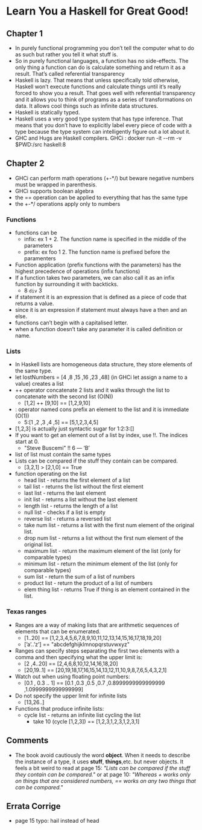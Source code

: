 # Learn You a Haskell for Great Good! 

## Chapter 1
* In purely functional programming you don’t tell the computer what to do as such but rather you tell it what stuff is. 
* So in purely functional languages, a function has no side-effects. The only thing a function can do is calculate something and return it as a result. That’s called referential transparency 
* Haskell is lazy. That means that unless specifically told otherwise, Haskell won’t execute functions and calculate things until it’s really forced to show you a result. That goes well with referential transparency and it allows you to think of programs as a series of transformations on data. It allows cool things such as infinite data structures.
* Haskell is statically typed. 
* Haskell uses a very good type system that has type inference. That means that you don’t have to explicitly label every piece of code with a type because the type system can intelligently figure out a lot about it. 
* GHC and Hugs are Haskell compilers. GHCi : docker run -it --rm -v $PWD:/src  haskell:8
## Chapter 2
* GHCi can perform math operations (+-*/) but beware negative numbers must be wrapped in parenthesis.
* GHCi supports boolean algebra
* the == operation can be applied to everything that has the same type 
* the +-*/ operations apply only to numbers
### Functions
* functions can be 
    * infix: ex 1 + 2. The function name is specified in the middle of the parameters
    * prefix: ex foo 1 2. The function name is prefixed before the paramenters
* Function application (prefix functions with the parameters) has the highest precedence of operations (infix functions)  
* If a function takes two parameters, we can also call it as an infix function by surrounding it with backticks. 
    * 8 `div` 3
* if statement it is an expression that is defined as a piece of code that returns a value. 
* since it is an expression if statement must always have a then and an else. 
* functions can’t begin with a capitalised letter. 
* when a function doesn’t take any parameter it is called definition or name.
### Lists
* In Haskell lists are homogeneous data structure, they store elements of the same type.
* let lostNumbers = [4 ,8 ,15 ,16 ,23 ,48] (in GHCi let assign a name to a value) creates a list 
* ++ operator concatenate 2 lists and it walks through the list to concatenate with the second list (O(N)) 
    * [1,2] ++ [9,10] == [1,2,9,10] 
* : operator named cons prefix an element to the list and it is immediate (O(1)) 
    * 5:[1 ,2 ,3 ,4 ,5] == [5,1,2,3,4,5] 
* [1,2,3] is actually just syntactic sugar for 1:2:3:[]
* If you want to get an element out of a list by index, use !!. The indices start at 0. 
    * "Steve Buscemi" !! 6 — ‘B’
* list of list must contain the same types
* Lists can be compared if the stuff they contain can be compared. 
    * [3,2,1] > [2,1,0] == True
* function operating on the list
    * head list - returns the first element of a list
    * tail list -  returns the list without the first element 
    * last list -  returns the last element 
    * init list -  returns a list without the last element
    * length list -  returns the length of a list 
    * null list -  checks if a list is empty
    * reverse list -  returns a reversed list
    * take num  list - returns a list with the first num element of the original list.
    * drop num  list - returns a list without the first num element of the original list.
    * maximum  list - return the maximum element of the list (only for comparable types)
    * minimum  list - return the minimum element of the list (only for comparable types)
    * sum  list - return the sum of a list of numbers
    * product  list - return the product of a list of numbers
    * elem thing list - returns True if thing is an element contained in the list.
### Texas ranges
 * Ranges are a way of making lists that are arithmetic sequences of elements that can be enumerated.
    * [1..20] == [1,2,3,4,5,6,7,8,9,10,11,12,13,14,15,16,17,18,19,20]
    * [’a’..’z’] == "abcdefghijklmnopqrstuvwxyz"
 * Ranges can specify steps separating the first two elements with a comma and then specifying what the upper limit is:
    * [2 ,4..20] == [2,4,6,8,10,12,14,16,18,20]
    * [20,19..1] == [20,19,18,17,16,15,14,13,12,11,10,9,8,7,6,5,4,3,2,1]
 * Watch out when using floating point numbers:
    * [0.1 , 0.3 .. 1] == [0.1 ,0.3 ,0.5 ,0.7 ,0.8999999999999999 ,1.0999999999999999]
 * Do not specify the upper limit for infinite lists
    * [13,26..]
 * Functions that produce infinite lists:
    * cycle list - returns an infinite list cycling the list
       *  take 10 (cycle [1,2,3]) == [1,2,3,1,2,3,1,2,3,1]
## Comments
 * The book avoid cautiously the word **object**. When it needs to describe the instance of a type, it uses **stuff**, **things**,etc. but never objects. It feels a bit weird to read at page 15: _"Lists can be compared if the stuff they contain can be compared."_ or at page 10: _"Whereas + works only on things that are considered numbers, == works on any two things that can be compared."_
## Errata Corrige
* page 15 typo: hail instead of head
